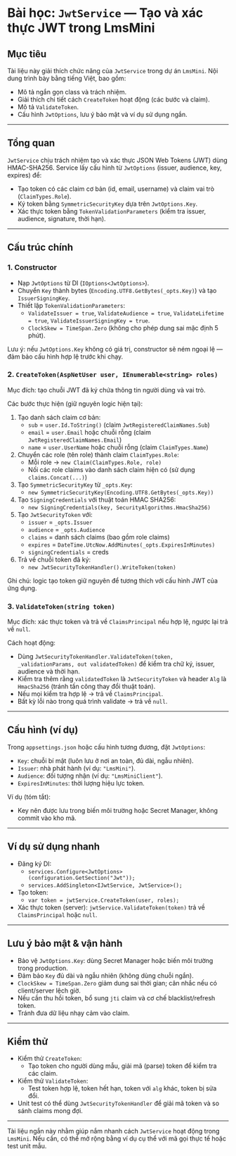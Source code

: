 ﻿# Bài học: `JwtService` — Tạo và xác thực JWT trong LmsMini

## Mục tiêu
Tài liệu này giải thích chức năng của `JwtService` trong dự án `LmsMini`. Nội dung trình bày bằng tiếng Việt, bao gồm:
- Mô tả ngắn gọn class và trách nhiệm.
- Giải thích chi tiết cách `CreateToken` hoạt động (các bước và claim).
- Mô tả `ValidateToken`.
- Cấu hình `JwtOptions`, lưu ý bảo mật và ví dụ sử dụng ngắn.

---

## Tổng quan
`JwtService` chịu trách nhiệm tạo và xác thực JSON Web Tokens (JWT) dùng HMAC-SHA256. Service lấy cấu hình từ `JwtOptions` (issuer, audience, key, expires) để:
- Tạo token có các claim cơ bản (id, email, username) và claim vai trò (`ClaimTypes.Role`).
- Ký token bằng `SymmetricSecurityKey` dựa trên `JwtOptions.Key`.
- Xác thực token bằng `TokenValidationParameters` (kiểm tra issuer, audience, signature, thời hạn).

---

## Cấu trúc chính

### 1. Constructor
- Nạp `JwtOptions` từ DI (`IOptions<JwtOptions>`).
- Chuyển `Key` thành bytes (`Encoding.UTF8.GetBytes(_opts.Key)`) và tạo `IssuerSigningKey`.
- Thiết lập `TokenValidationParameters`:
  - `ValidateIssuer = true`, `ValidateAudience = true`, `ValidateLifetime = true`, `ValidateIssuerSigningKey = true`.
  - `ClockSkew = TimeSpan.Zero` (không cho phép dung sai mặc định 5 phút).

Lưu ý: nếu `JwtOptions.Key` không có giá trị, constructor sẽ ném ngoại lệ — đảm bảo cấu hình hợp lệ trước khi chạy.

### 2. `CreateToken(AspNetUser user, IEnumerable<string> roles)`
Mục đích: tạo chuỗi JWT đã ký chứa thông tin người dùng và vai trò.

Các bước thực hiện (giữ nguyên logic hiện tại):
1. Tạo danh sách claim cơ bản:
   - `sub` = `user.Id.ToString()` (claim `JwtRegisteredClaimNames.Sub`)
   - `email` = `user.Email` hoặc chuỗi rỗng (claim `JwtRegisteredClaimNames.Email`)
   - `name` = `user.UserName` hoặc chuỗi rỗng (claim `ClaimTypes.Name`)
2. Chuyển các role (tên role) thành claim `ClaimTypes.Role`:
   - Mỗi role -> `new Claim(ClaimTypes.Role, role)`
   - Nối các role claims vào danh sách claim hiện có (sử dụng `claims.Concat(...)`)
3. Tạo `SymmetricSecurityKey` từ `_opts.Key`:
   - `new SymmetricSecurityKey(Encoding.UTF8.GetBytes(_opts.Key))`
4. Tạo `SigningCredentials` với thuật toán HMAC SHA256:
   - `new SigningCredentials(key, SecurityAlgorithms.HmacSha256)`
5. Tạo `JwtSecurityToken` với:
   - `issuer` = `_opts.Issuer`
   - `audience` = `_opts.Audience`
   - `claims` = danh sách claims (bao gồm role claims)
   - `expires` = `DateTime.UtcNow.AddMinutes(_opts.ExpiresInMinutes)`
   - `signingCredentials` = creds
6. Trả về chuỗi token đã ký:
   - `new JwtSecurityTokenHandler().WriteToken(token)`

Ghi chú: logic tạo token giữ nguyên để tương thích với cấu hình JWT của ứng dụng.

### 3. `ValidateToken(string token)`
Mục đích: xác thực token và trả về `ClaimsPrincipal` nếu hợp lệ, ngược lại trả về `null`.

Cách hoạt động:
- Dùng `JwtSecurityTokenHandler.ValidateToken(token, _validationParams, out validatedToken)` để kiểm tra chữ ký, issuer, audience và thời hạn.
- Kiểm tra thêm rằng `validatedToken` là `JwtSecurityToken` và header `Alg` là `HmacSha256` (tránh tấn công thay đổi thuật toán).
- Nếu mọi kiểm tra hợp lệ -> trả về `ClaimsPrincipal`.
- Bất kỳ lỗi nào trong quá trình validate -> trả về `null`.

---

## Cấu hình (ví dụ)
Trong `appsettings.json` hoặc cấu hình tương đương, đặt `JwtOptions`:
- `Key`: chuỗi bí mật (luôn lưu ở nơi an toàn, đủ dài, ngẫu nhiên).
- `Issuer`: nhà phát hành (ví dụ: `"LmsMini"`).
- `Audience`: đối tượng nhận (ví dụ: `"LmsMiniClient"`).
- `ExpiresInMinutes`: thời lượng hiệu lực token.

Ví dụ (tóm tắt):
- Key nên được lưu trong biến môi trường hoặc Secret Manager, không commit vào kho mã.

---

## Ví dụ sử dụng nhanh
- Đăng ký DI:
  - `services.Configure<JwtOptions>(configuration.GetSection("Jwt"));`
  - `services.AddSingleton<IJwtService, JwtService>();`
- Tạo token:
  - `var token = jwtService.CreateToken(user, roles);`
- Xác thực token (server): `jwtService.ValidateToken(token)` trả về `ClaimsPrincipal` hoặc `null`.

---

## Lưu ý bảo mật & vận hành
- Bảo vệ `JwtOptions.Key`: dùng Secret Manager hoặc biến môi trường trong production.
- Đảm bảo `Key` đủ dài và ngẫu nhiên (không dùng chuỗi ngắn).
- `ClockSkew = TimeSpan.Zero` giảm dung sai thời gian; cân nhắc nếu có client/server lệch giờ.
- Nếu cần thu hồi token, bổ sung `jti` claim và cơ chế blacklist/refresh token.
- Tránh đưa dữ liệu nhạy cảm vào claim.

---

## Kiểm thử
- Kiểm thử `CreateToken`:
  - Tạo token cho người dùng mẫu, giải mã (parse) token để kiểm tra các claim.
- Kiểm thử `ValidateToken`:
  - Test token hợp lệ, token hết hạn, token với `alg` khác, token bị sửa đổi.
- Unit test có thể dùng `JwtSecurityTokenHandler` để giải mã token và so sánh claims mong đợi.

---

Tài liệu ngắn này nhằm giúp nắm nhanh cách `JwtService` hoạt động trong `LmsMini`. Nếu cần, có thể mở rộng bằng ví dụ cụ thể với mã gọi thực tế hoặc test unit mẫu.